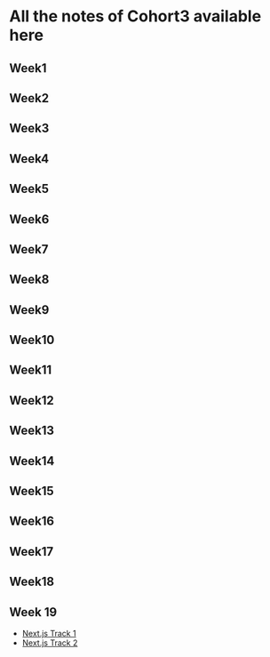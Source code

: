 # All the notes of Cohort3 available here

## Week1

## Week2

## Week3

## Week4

## Week5

## Week6

## Week7

## Week8

## Week9

## Week10

## Week11

## Week12

## Week13

## Week14

## Week15

## Week16

## Week17

## Week18

<h2>Week 19</h2>
<ul>
  <li><a href="https://projects.100xdevs.com/tracks/nextjs-1/next-1" target="_blank">Next.js Track 1</a></li>
  <li><a href="https://projects.100xdevs.com/tracks/nextjs-2/next-2-1" target="_blank">Next.js Track 2</a></li>
</ul>
